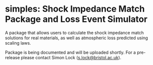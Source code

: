 # simples: Shock Impedance Match Package and Loss Event Simulator
A package that allows users to calculate the shock impedance match solutions for real materials, as well as atmospheric loss predicted using scaling laws.

Package is being documented and will be uploaded shortly. For a pre-release please contact Simon Lock (s.lock@bristol.ac.uk).
